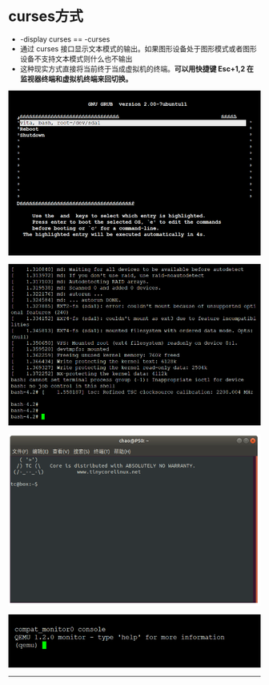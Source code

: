 # curses方式

 * -display curses == -curses
 * 通过 curses 接口显示文本模式的输出。如果图形设备处于图形模式或者图形设备不支持文本模式则什么也不输出
 * 这种现实方式直接将当前终于当成虚拟机的终端。**可以用快捷键 Esc+1,2 在监视器终端和虚拟机终端来回切换。**



![20200207_121530_54](image/20200207_121530_54.png)

![20200207_121544_31](image/20200207_121544_31.png)

![20200207_122151_66](image/20200207_122151_66.png)

![20200207_122251_41](image/20200207_122251_41.png)


---
